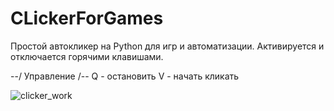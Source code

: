 # CLickerForGames
Простой автокликер на Python для игр и автоматизации. Активируется и отключается горячими клавишами.

--/ Управление /--
Q - остановить
V - начать кликать

![clicker_work](https://github.com/3XTR4OS/CLickerForGames/tree/main/WorkVideo.gif)
